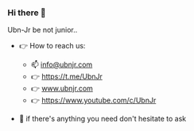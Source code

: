 ### Hi there 👋

Ubn-Jr be not junior..

- 👉 How to reach us: 
  - 📫 info@ubnjr.com
  - 👉 https://t.me/UbnJr
  - 👉 www.ubnjr.com
  - 👉 https://www.youtube.com/c/UbnJr
  
- 💬 if there's anything you need don't hesitate to ask
